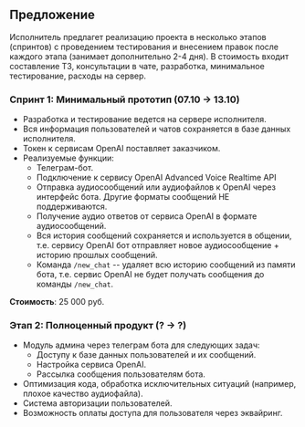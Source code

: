 ## Предложение

Исполнитель предлагет реализацию проекта в несколько этапов (спринтов) с проведением тестирования и внесением правок после каждого этапа (занимает дополнительно 2-4 дня).
В стоимость входит составление ТЗ, консультации в чате, разработка, минимальное тестирование, расходы на сервер.

### Спринт 1: Минимальный прототип (07.10 → 13.10)

- Разработка и тестирование ведется на сервере исполнителя.
- Вся информация пользователей и чатов сохраняется в базе данных исполнителя.
- Токен к сервисам OpenAI поставляет заказчиком.
- Реализуемые функции:
  - Телеграм-бот.
  - Подключение к сервису OpenAI Advanced Voice Realtime API
  - Отправка аудиосообщений или аудиофайлов к OpenAI через интерфейс бота. Другие форматы сообщений НЕ поддерживаются.
  - Получение аудио ответов от сервиса OpenAI в формате аудиосообщений.
  - Вся история сообщений сохраняется и используется в общении, т.е. сервису OpenAI бот отправляет новое аудиосообщение + историю прошлых сообщений.
  - Команда `/new_chat` -- удаляет всю историю сообщений из памяти бота, т.е. сервис OpenAI не будет получать сообщения до команды `/new_chat`.

**Стоимость**: 25 000 руб.

### Этап 2: Полноценный продукт (? → ?)

- Модуль админа через телеграм бота для следующих задач:
    - Доступу к базе данных пользователей и их сообщений.
    - Настройка сервиса OpenAI.
    - Рассылка сообщения пользователям бота.
- Оптимизация кода, обработка исключительных ситуаций (например, плохое качество аудиофайла).
- Система авторизации пользователей.
- Возможность оплаты доступа для пользователя через эквайринг.

